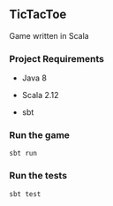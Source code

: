 ## TicTacToe

Game written in Scala

### Project Requirements

* Java 8

* Scala 2.12

* sbt


### Run the game
```
sbt run
```

### Run the tests
```
sbt test
```
